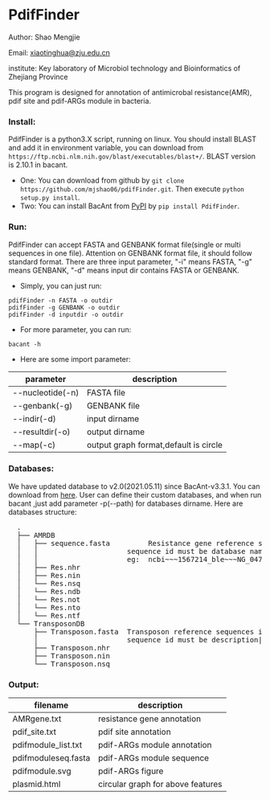 # PdifFinder
Author:     Shao Mengjie

Email:      xiaotinghua@zju.edu.cn

institute:  Key laboratory of Microbiol technology and Bioinformatics of Zhejiang Province

This program is designed for annotation of antimicrobal resistance(AMR), pdif site and pdif-ARGs module in bacteria.

### Install:
PdifFinder is a python3.X script, running on linux. 
You should install BLAST and add it in environment variable, you can download from `https://ftp.ncbi.nlm.nih.gov/blast/executables/blast+/`. BLAST version is 2.10.1 in bacant.

* One:
  You can download from github by `git clone https://github.com/mjshao06/pdifFinder.git`. Then execute `python setup.py install`.
* Two:
  You can install BacAnt from [PyPI](https://pypi.org/project/PdifFinder) by `pip install PdifFinder`.


### Run:
PdifFinder can accept FASTA and GENBANK format file(single or multi sequences in one file). Attention on GENBANK format file, it should follow standard format.
There are three input parameter, "-i" means FASTA, "-g" means GENBANK, "-d" means input dir contains FASTA or GENBANK.
* Simply, you can just run:
```
pdifFinder -n FASTA -o outdir
pdifFinder -g GENBANK -o outdir
pdifFinder -d inputdir -o outdir
```
* For more parameter, you can run:
```
bacant -h
```
* Here are some import parameter:

parameter  | description
---- | -----
--nucleotide(-n) | FASTA file
--genbank(-g) | GENBANK file
--indir(-d) | input dirname
--resultdir(-o) | output dirname
--map(-c) | output graph format,default is circle

### Databases:
We have updated database to v2.0(2021.05.11) since BacAnt-v3.3.1. You can download from [here](http://bacant.net/static/database/v2.0/bacant-db-v2.0.tar.gz).
User can define their custom databases, and when run bacant ,just add parameter -p(--path) for databases dirname.
Here are databases structure:

<pre>
  .
  ├── AMRDB
  │   ├── sequence.fasta         Resistance gene reference sequences in FASTA format
  │   │                     sequence id must be database name~~~gene~~~accession~~~description,
  │   │                     eg:  ncbi~~~1567214_ble~~~NG_047553.1~~~BLEOMYCIN BLMA family bleomycin binding protein
  │   ├── Res.nhr
  │   ├── Res.nin
  │   └── Res.nsq
  │   └── Res.ndb
  │   └── Res.not
  │   └── Res.nto
  │   └── Res.ntf
  └── TransposonDB
      ├── Transposon.fasta  Transposon reference sequences in FASTA format
      │                     sequence id must be description|accession,eg: Tn2009|CP001937
      ├── Transposon.nhr
      ├── Transposon.nin
      └── Transposon.nsq
</pre>      
### Output:

filename  | description
---- | -----
AMRgene.txt | resistance gene annotation
pdif_site.txt | pdif site annotation
pdifmodule_list.txt | pdif-ARGs module annotation
pdifmoduleseq.fasta | pdif-ARGs module sequence
pdifmodule.svg | pdif-ARGs figure
plasmid.html | circular graph for above features

